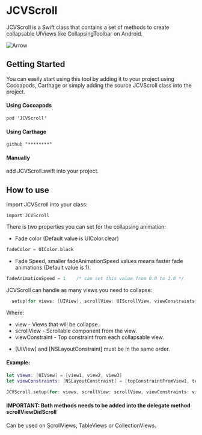 # JCVScroll
JCVScroll is a Swift class that contains a set of methods to create collapsable UIViews like CollapsingToolbar on Android.

![Arrow](https://github.com/Pelvs/JCVScroll/blob/master/Exampple.gif)

## Getting Started
You can easily start using this tool by adding it to your project using Cocoapods, Carthage or simply adding the source JCVScroll class into the project.

#### Using Cocoapods
```
pod 'JCVScroll'
```
#### Using Carthage
```
github "********"
```
#### Manually
add JCVScroll.swift into your project.

## How to use
Import JCVScroll into your class:
```
import JCVScroll
```
There is two properties you can set for the collapsing animation:
- Fade color (Default value is UIColor.clear)
```swift
fadeColor = UIColor.black
```
- Fade Speed, smaller fadeAnimationSpeed values means faster fade animations (Default value is 1).
```swift
fadeAnimationSpeed = 1    /* can set this value from 0.0 to 1.0 */
```
JCVScroll can handle as many views you need to collapse:
```swift
  setup(for views: [UIView], scrollView: UIScrollView, viewConstraints: [NSLayoutConstraint])
```
Where:
- view - Views that will be collapse.
- scrollView - Scrollable component from the view.
- viewConstraint - Top constraint from each collapsable view.
* [UIView] and [NSLayoutConstraint] must be in the same order.
#### Example:
```swift
let views: [UIView] = [view1, view2, view3]
let viewConstraints: [NSLayoutConstraint] = [topConstraintFromView1, topConstraintFromView2, topConstraintFromView3]

JCVScroll.setup(for: views, scrollView: scrollView, viewConstraints: viewConstraints)
```
#### IMPORTANT: Both methods needs to be added into the delegate method scrollViewDidScroll
Can be used on ScrollViews, TableViews or CollectionViews.
